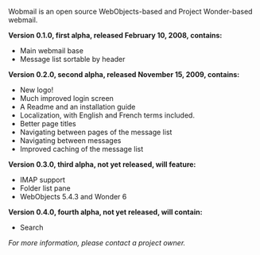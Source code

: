 Wobmail is an open source WebObjects-based and Project Wonder-based webmail.

**Version 0.1.0, first alpha, released February 10, 2008, contains:**
  * Main webmail base
  * Message list sortable by header

**Version 0.2.0, second alpha, released November 15, 2009, contains:**
  * New logo!
  * Much improved login screen
  * A Readme and an installation guide
  * Localization, with English and French terms included.
  * Better page titles
  * Navigating between pages of the message list
  * Navigating between messages
  * Improved caching of the message list

**Version 0.3.0, third alpha, not yet released, will feature:**
  * IMAP support
  * Folder list pane
  * WebObjects 5.4.3 and Wonder 6

**Version 0.4.0, fourth alpha, not yet released, will contain:**
  * Search

_For more information, please contact a project owner._